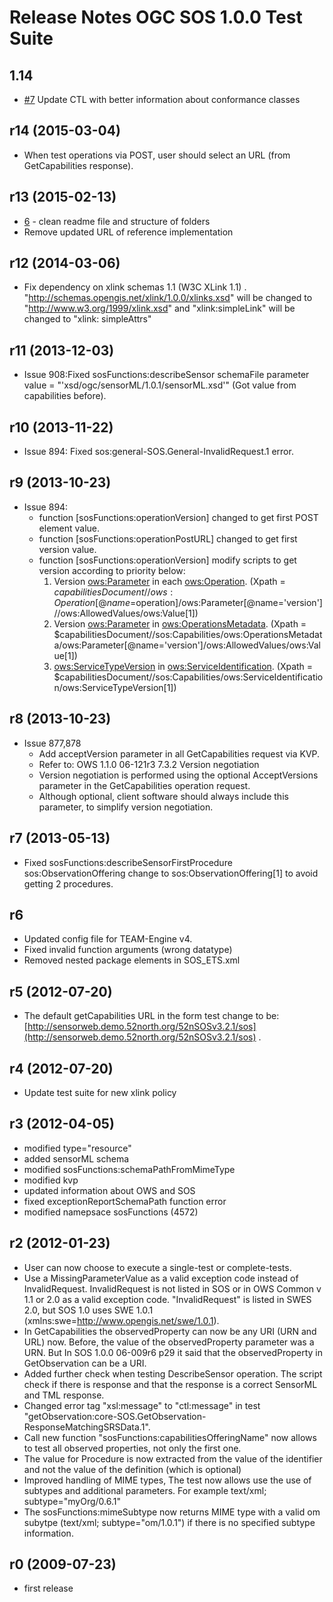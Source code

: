 # Release Notes OGC SOS 1.0.0 Test Suite
## 1.14
* [#7](https://github.com/opengeospatial/ets-sos10/issues/7) Update CTL with better information about conformance classes

## r14 (2015-03-04)
* When test operations via POST, user should select an URL (from GetCapabilities response). 

## r13 (2015-02-13)

* [6](https://github.com/opengeospatial/ets-sos10/issues/6) - clean readme file and structure of folders
* Remove updated URL of reference implementation 

## r12 (2014-03-06)

* Fix dependency on xlink schemas 1.1 (W3C XLink 1.1) . "http://schemas.opengis.net/xlink/1.0.0/xlinks.xsd" will be changed to "http://www.w3.org/1999/xlink.xsd" and "xlink:simpleLink" will be changed to "xlink: simpleAttrs"

## r11 (2013-12-03)

* Issue 908:Fixed sosFunctions:describeSensor schemaFile parameter value =  "'xsd/ogc/sensorML/1.0.1/sensorML.xsd'" (Got value from capabilities before).

## r10 (2013-11-22)

* Issue 894: Fixed sos:general-SOS.General-InvalidRequest.1 error.
	
## r9 (2013-10-23)

* Issue 894: 
	- function [sosFunctions:operationVersion] changed to get first POST element value.
	- function [sosFunctions:operationPostURL] changed to get first version value.
	- function [sosFunctions:operationVersion] modify scripts to get version according to priority below:
		1. Version  <ows:Parameter> in each <ows:Operation>.
			(Xpath = $capabilitiesDocument//ows:Operation[@name=$operation]/ows:Parameter[@name='version']//ows:AllowedValues/ows:Value[1])
		2. Version  <ows:Parameter> in <ows:OperationsMetadata>.
			(Xpath = $capabilitiesDocument//sos:Capabilities/ows:OperationsMetadata/ows:Parameter[@name='version']/ows:AllowedValues/ows:Value[1])
		3. <ows:ServiceTypeVersion> in <ows:ServiceIdentification>.
			(Xpath = $capabilitiesDocument//sos:Capabilities/ows:ServiceIdentification/ows:ServiceTypeVersion[1])
 

## r8 (2013-10-23)
* Issue 877,878
	- Add acceptVersion parameter in all GetCapabilities request via KVP.
	- Refer to: OWS 1.1.0 06-121r3 7.3.2 Version negotiation 
	- Version negotiation is performed using the optional AcceptVersions parameter in the GetCapabilities operation request. 
	- Although optional, client software should always include this parameter, to simplify version negotiation.
  
## r7 (2013-05-13)
* Fixed sosFunctions:describeSensorFirstProcedure sos:ObservationOffering change to sos:ObservationOffering[1] to avoid getting 2 procedures.

## r6

* Updated config file for TEAM-Engine v4.
* Fixed invalid function arguments (wrong datatype)
* Removed nested package elements in SOS_ETS.xml


## r5 (2012-07-20)
* The default getCapabilities URL in the form test change to be: [http://sensorweb.demo.52north.org/52nSOSv3.2.1/sos](http://sensorweb.demo.52north.org/52nSOSv3.2.1/sos)
	 .

## r4 (2012-07-20)
* Update test suite for new xlink policy

## r3 (2012-04-05)

- modified type="resource"
- added  sensorML schema
- modified sosFunctions:schemaPathFromMimeType
- modified kvp
- updated information about OWS and SOS
- fixed exceptionReportSchemaPath function error
- modified namepsace sosFunctions (4572)


## r2 (2012-01-23)

- User can now choose to execute a single-test or complete-tests.
- Use a  MissingParameterValue  as a valid exception code instead of InvalidRequest. InvalidRequest is not listed in SOS or in OWS Common v 1.1 or 2.0 as a valid exception code. "InvalidRequest" is listed in SWES 2.0, but SOS 1.0 uses SWE 1.0.1 (xmlns:swe=http://www.opengis.net/swe/1.0.1).
- In GetCapabilities the observedProperty can now be any URI (URN and URL) now. Before, the value of the observedProperty parameter was a URN. But In SOS 1.0.0 06-009r6 p29 it said that the observedProperty in GetObservation can be a URI.
- Added further check when testing DescribeSensor operation. The script check if there is response and that the response is a correct SensorML and TML response.
- Changed error tag "xsl:message" to "ctl:message" in test "getObservation:core-SOS.GetObservation-ResponseMatchingSRSData.1".
- Call new function "sosFunctions:capabilitiesOfferingName" now allows to test all observed properties, not only the first one.
- The value for Procedure is now extracted from the value of the identifier and not the value of the definition (which is optional) 
- Improved handling of MIME types, The test now allows use the use of subtypes and additional parameters. For example text/xml; subtype="myOrg/0.6.1"
- The sosFunctions:mimeSubtype now returns MIME type with a valid om subytpe  (text/xml; subtype="om/1.0.1") if there is no specified subtype information.

## r0 (2009-07-23)
- first release



